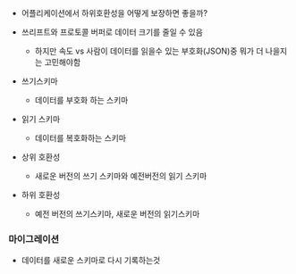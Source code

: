 - 어플리케이션에서 하위호환성을 어떻게 보장하면 좋을까?

- 쓰리프트와 프로토콜 버퍼로 데이터 크기를 줄일 수 있음
	- 하지만 속도 vs 사람이 데이터를 읽을수 있는 부호화(JSON)중 뭐가 더 나을지는 고민해야함

- 쓰기스키마
	- 데이터를 부호화 하는 스키마

- 읽기 스키마
	- 데이터를 복호화하는 스키마

- 상위 호환성
	- 새로운 버전의 쓰기 스키마와 예전버전의 읽기 스키마
- 하위 호환성
	- 예전 버전의 쓰기스키마, 새로운 버전의 읽기스키마

### 마이그레이션
- 데이터를 새로운 스키마로 다시 기록하는것